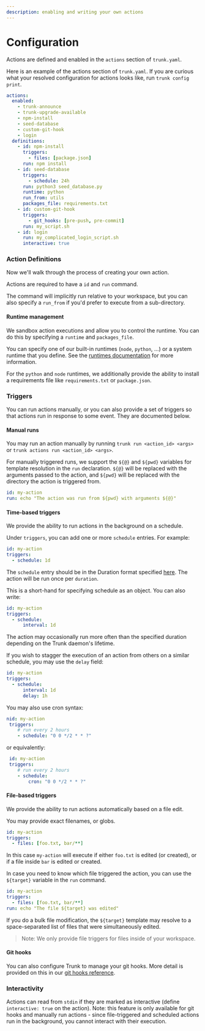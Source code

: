 ```yaml
---
description: enabling and writing your own actions
---
```


# Configuration

Actions are defined and enabled in the `actions` section of `trunk.yaml`.

Here is an example of the actions section of `trunk.yaml`. If you are curious what your resolved configuration for actions looks like, run `trunk config print`.

```yaml
actions:
  enabled:
    - trunk-announce
    - trunk-upgrade-available
    - npm-install
    - seed-database
    - custom-git-hook
    - login
  definitions:
    - id: npm-install
      triggers:
        - files: [package.json]
      run: npm install
    - id: seed-database
      triggers:
        - schedule: 24h
      run: python3 seed_database.py
      runtime: python
      run_from: utils
      packages_file: requirements.txt
    - id: custom-git-hook
      triggers:
        - git_hooks: [pre-push, pre-commit]
      run: my_script.sh
    - id: login
      run: my_complicated_login_script.sh
      interactive: true
```

### Action Definitions

Now we'll walk through the process of creating your own action.

Actions are required to have a `id` and `run` command.

The command will implicitly run relative to your workspace, but you can also specify a `run_from` if you'd prefer to execute from a sub-directory.

#### Runtime management

We sandbox action executions and allow you to control the runtime. You can do this by specifying a `runtime` and `packages_file`.

You can specify one of our built-in runtimes (`node`, `python`, ...) or a system runtime that you define. See the [runtimes documentation](../runtimes.md) for more information.

For the `python` and `node` runtimes, we additionally provide the ability to install a requirements file like `requirements.txt` or `package.json`.

### Triggers

You can run actions manually, or you can also provide a set of triggers so that actions run in response to some event. They are documented below.

#### Manual runs

You may run an action manually by running `trunk run <action_id> <args>` or `trunk actions run <action_id> <args>`.

For manually triggered runs, we support the `${@}` and `${pwd}` variables for template resolution in the `run` declaration. `${@}` will be replaced with the arguments passed to the action, and `${pwd}` will be replaced with the directory the action is triggered from.

```yaml
id: my-action
run: echo "The action was run from ${pwd} with arguments ${@}"
```

#### Time-based triggers

We provide the ability to run actions in the background on a schedule.

Under `triggers`, you can add one or more `schedule` entries. For example:

```yaml
id: my-action
triggers:
  - schedule: 1d
```

The `schedule` entry should be in the Duration format specified [here](https://pkg.go.dev/time#ParseDuration). The action will be run once per `duration`.

This is a short-hand for specifying schedule as an object. You can also write:

```yaml
id: my-action
triggers:
  - schedule:
      interval: 1d
```

The action may occasionally run more often than the specified duration depending on the Trunk daemon's lifetime.

If you wish to stagger the execution of an action from others on a similar schedule, you may use the `delay` field:

```yaml
id: my-action
triggers:
  - schedule:
      interval: 1d
      delay: 1h
```

You may also use cron syntax:

```yaml
nid: my-action
 triggers:
    # run every 2 hours
    - schedule: "0 0 */2 * * ?"
```

or equivalently:

```yaml
 id: my-action
 triggers:
    # run every 2 hours
    - schedule:
        cron: "0 0 */2 * * ?"
```

#### File-based triggers

We provide the ability to run actions automatically based on a file edit.

You may provide exact filenames, or globs.

```yaml
id: my-action
triggers:
  - files: [foo.txt, bar/**]
```

In this case `my-action` will execute if either `foo.txt` is edited (or created), or if a file inside `bar` is edited or created.

In case you need to know which file triggered the action, you can use the `${target}` variable in the `run` command.

```yaml
id: my-action
triggers:
  - files: [foo.txt, bar/**]
run: echo "The file ${target} was edited"
```

If you do a bulk file modification, the `${target}` template may resolve to a space-separated list of files that were simultaneously edited.

> Note: We only provide file triggers for files inside of your workspace.

#### Git hooks

You can also configure Trunk to manage your git hooks. More detail is provided on this in our [git hooks reference](git-hooks.md).

### Interactivity

Actions can read from `stdin` if they are marked as interactive (define `interactive: true` on the action). Note: this feature is only available for git hooks and manually run actions - since file-triggered and scheduled actions run in the background, you cannot interact with their execution.
